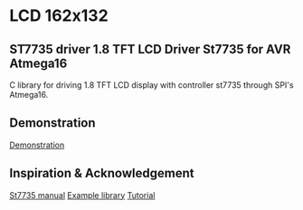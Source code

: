 # LCD 162x132

## ST7735 driver 1.8 TFT LCD Driver St7735 for AVR Atmega16 
C library for driving 1.8 TFT LCD display with controller st7735 through SPI's Atmega16.

## Demonstration
[Demonstration](!img/st7735.jpg)

## Inspiration & Acknowledgement
[St7735 manual](http://www.displayfuture.com/Display/datasheet/controller/ST7735.pdf)
[Example library](https://github.com/adafruit/Adafruit-ST7735-Library)
[Tutorial](http://w8bh.net/avr/AvrTFT.pdf)



